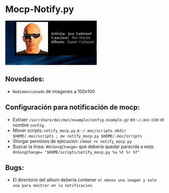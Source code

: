 # Mocp-Notify.py

![Mocp_notify en acción](https://github.com/Tarrasquero/notify_mocp.py/blob/master/Arreglo.png)




## Novedades:
- `Redimensionado` de imagenes a 100x100

## Configuración para notificación de mocp:
- Extraer `/usr/share/doc/moc/example/config.example.gz` en `~/.moc` con el nombre `config`.
- Mover scripts: `notify_mocp.py` a `~/.moc/scripts`.
`mkdir $HOME/.moc/scripts ; mv notify_mocp.py $HOME/.moc/scripts`
- Otorgar permisos de ejecución:  `chmod +x notify_mocp.py`
- Buscar la linea: `#OnSongChange=` que debería quedar parecida a esta: `OnSongChange= "$HOME/scripts/notify_mocp.py %a %t %r %f"` 

## Bugs:
- El directorio del album debería contener `al menos una imagen y solo una para mostrar en la notificacion`. 
